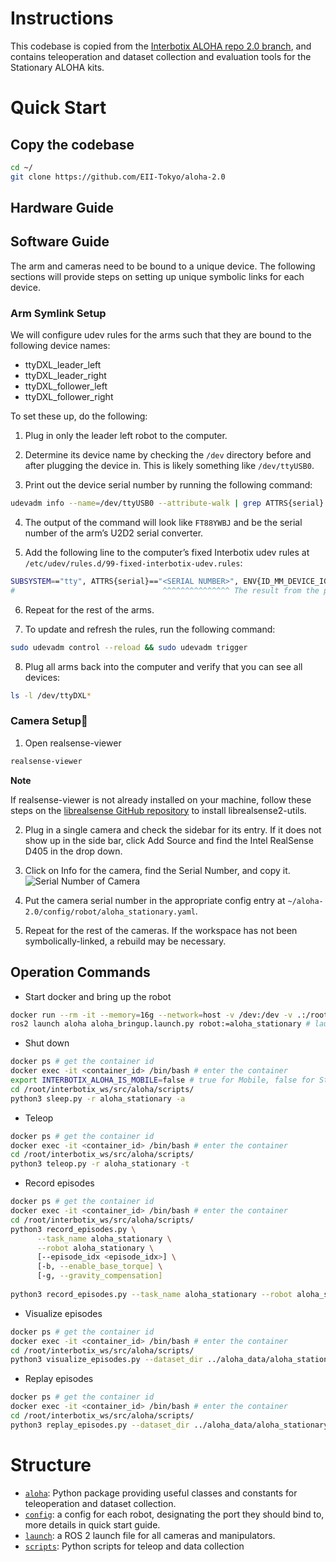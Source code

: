 # Instructions

This codebase is copied from the [Interbotix ALOHA repo 2.0 branch](https://github.com/Interbotix/aloha/tree/2.0), and contains teleoperation and dataset collection and evaluation tools for the Stationary ALOHA kits.

# Quick Start

## Copy the codebase

```bash
cd ~/
git clone https://github.com/EII-Tokyo/aloha-2.0
```

## Hardware Guide

## Software Guide

The arm and cameras need to be bound to a unique device. The following sections will provide steps on setting up unique symbolic links for each device.

### Arm Symlink Setup
We will configure udev rules for the arms such that they are bound to the following device names:
- ttyDXL_leader_left
- ttyDXL_leader_right
- ttyDXL_follower_left
- ttyDXL_follower_right

To set these up, do the following:

1. Plug in only the leader left robot to the computer.

2. Determine its device name by checking the `/dev` directory before and after plugging the device in. This is likely something like `/dev/ttyUSB0`.

3. Print out the device serial number by running the following command:
```bash
udevadm info --name=/dev/ttyUSB0 --attribute-walk | grep ATTRS{serial} | head -n 1 | cut -d '"' -f2
```

4. The output of the command will look like `FT88YWBJ` and be the serial number of the arm’s U2D2 serial converter.

5. Add the following line to the computer’s fixed Interbotix udev rules at `/etc/udev/rules.d/99-fixed-interbotix-udev.rules`:

```bash
SUBSYSTEM=="tty", ATTRS{serial}=="<SERIAL NUMBER>", ENV{ID_MM_DEVICE_IGNORE}="1", ATTR{device/latency_timer}="1", SYMLINK+="ttyDXL_leader_left"
#                                 ^^^^^^^^^^^^^^^ The result from the previous step
```

6. Repeat for the rest of the arms.

7. To update and refresh the rules, run the following command:

```bash
sudo udevadm control --reload && sudo udevadm trigger
```

8. Plug all arms back into the computer and verify that you can see all devices:

```bash
ls -l /dev/ttyDXL*
```

### Camera Setup

1. Open realsense-viewer

```bash
realsense-viewer
```

**Note**

If realsense-viewer is not already installed on your machine, follow these steps on the [librealsense GitHub repository](https://github.com/IntelRealSense/librealsense/blob/master/doc/distribution_linux.md) to install librealsense2-utils.

2. Plug in a single camera and check the sidebar for its entry. If it does not show up in the side bar, click Add Source and find the Intel RealSense D405 in the drop down.

3. Click on Info for the camera, find the Serial Number, and copy it.
![Serial Number of Camera](./images/rsviewer_serialno2.png)

4. Put the camera serial number in the appropriate config entry at `~/aloha-2.0/config/robot/aloha_stationary.yaml`.

5. Repeat for the rest of the cameras. If the workspace has not been symbolically-linked, a rebuild may be necessary.

## Operation Commands

- Start docker and bring up the robot
```bash
docker run --rm -it --memory=16g --network=host -v /dev:/dev -v .:/root/interbotix_ws/src/aloha --privileged lyl472324464/robot:aloha-2.0
ros2 launch aloha aloha_bringup.launch.py robot:=aloha_stationary # launch hardware drivers and control software
```

- Shut down
```bash
docker ps # get the container id
docker exec -it <container_id> /bin/bash # enter the container
export INTERBOTIX_ALOHA_IS_MOBILE=false # true for Mobile, false for Stationary
cd /root/interbotix_ws/src/aloha/scripts/
python3 sleep.py -r aloha_stationary -a
```

- Teleop
```bash
docker ps # get the container id
docker exec -it <container_id> /bin/bash # enter the container
cd /root/interbotix_ws/src/aloha/scripts/
python3 teleop.py -r aloha_stationary -t
```

- Record episodes
```bash
docker ps # get the container id
docker exec -it <container_id> /bin/bash # enter the container
cd /root/interbotix_ws/src/aloha/scripts/
python3 record_episodes.py \
      --task_name aloha_stationary \
      --robot aloha_stationary \
      [--episode_idx <episode_idx>] \
      [-b, --enable_base_torque] \
      [-g, --gravity_compensation]
      
python3 record_episodes.py --task_name aloha_stationary --robot aloha_stationary
```


- Visualize episodes 
```bash
docker ps # get the container id
docker exec -it <container_id> /bin/bash # enter the container
cd /root/interbotix_ws/src/aloha/scripts/
python3 visualize_episodes.py --dataset_dir ../aloha_data/aloha_stationary/ --episode_idx 7 -r aloha_stationary
```

- Replay episodes
```bash
docker ps # get the container id
docker exec -it <container_id> /bin/bash # enter the container
cd /root/interbotix_ws/src/aloha/scripts/
python3 replay_episodes.py --dataset_dir ../aloha_data/aloha_stationary/ --episode_idx 7 -r aloha_stationary
```

# Structure
- [``aloha``](./aloha/): Python package providing useful classes and constants for teleoperation and dataset collection.
- [``config``](./config/): a config for each robot, designating the port they should bind to, more details in quick start guide.
- [``launch``](./launch): a ROS 2 launch file for all cameras and manipulators.
- [``scripts``](./scripts/): Python scripts for teleop and data collection